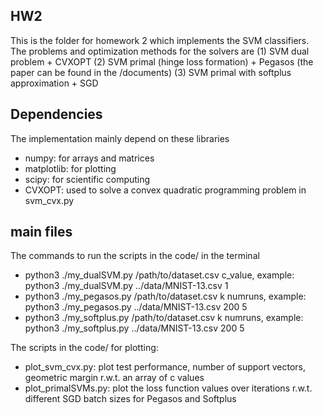 ## HW2
This is the folder for homework 2 which implements the SVM classifiers. The problems and optimization methods for the solvers are (1) SVM dual problem + CVXOPT (2) SVM primal (hinge loss formation) + Pegasos (the paper can be found in the /documents) (3) SVM primal with softplus approximation + SGD

## Dependencies
The implementation mainly depend on these libraries
- numpy: for arrays and matrices
- matplotlib: for plotting
- scipy: for scientific computing
- CVXOPT: used to solve a convex quadratic programming problem in svm_cvx.py

## main files
The commands to run the scripts in the code/ in the terminal
- python3 ./my_dualSVM.py /path/to/dataset.csv c_value, example: python3 ./my_dualSVM.py ../data/MNIST-13.csv 1
- python3 ./my_pegasos.py /path/to/dataset.csv k numruns, example: python3 ./my_pegasos.py ../data/MNIST-13.csv 200 5
- python3 ./my_softplus.py /path/to/dataset.csv k numruns, example: python3 ./my_softplus.py ../data/MNIST-13.csv 200 5

The scripts in the code/ for plotting:
- plot_svm_cvx.py: plot test performance, number of support vectors, geometric margin r.w.t. an array of c values
- plot_primalSVMs.py: plot the loss function values over iterations r.w.t. different SGD batch sizes for Pegasos and Softplus
